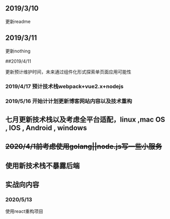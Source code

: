 ## 2019/3/10 

更新readme

## 2019/3/11

更新nothing

##2019/4/11

更新预计维护时间，未来通过组件化形式探索单页面应用可能性

###  2019/4/17 预计技术栈webpack+vue2.x+nodejs

### 2019/5/16 开始计计划更新博客网站内容以及技术重构

## 七月更新技术栈以及考虑全平台适配，linux ,mac OS , IOS , Android , windows

## ~~2020/4/1前考虑使用golang||node.js写一些小服务~~


## 使用新技术栈不暴露后端

## 实战向内容

### 2020/5/13


使用react重构项目
